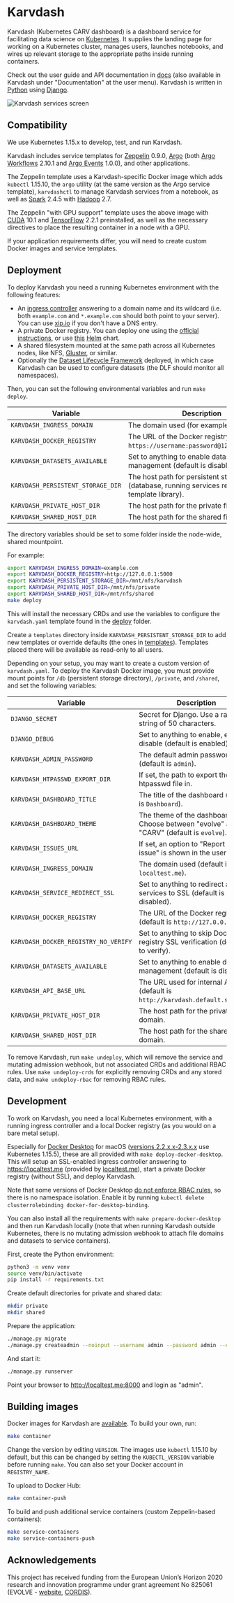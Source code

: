# Karvdash

Karvdash (Kubernetes CARV dashboard) is a dashboard service for facilitating data science on [Kubernetes](https://kubernetes.io). It supplies the landing page for working on a Kubernetes cluster, manages users, launches notebooks, and wires up relevant storage to the appropriate paths inside running containers.

Check out the user guide and API documentation in [docs](docs) (also available in Karvdash under "Documentation" at the user menu). Karvdash is written in [Python](https://www.python.org) using [Django](https://www.djangoproject.com).

![Karvdash services screen](docs/images/services-screen.png)

## Compatibility

We use Kubernetes 1.15.x to develop, test, and run Karvdash.

Karvdash includes service templates for [Zeppelin](https://zeppelin.apache.org) 0.9.0, [Argo](https://argoproj.github.io/argo/) (both [Argo Workflows](https://github.com/argoproj/argo) 2.10.1 and [Argo Events](https://github.com/argoproj/argo-events) 1.0.0), and other applications.

The Zeppelin template uses a Karvdash-specific Docker image which adds `kubectl` 1.15.10, the `argo` utility (at the same version as the Argo service template), `karvdashctl` to manage Karvdash services from a notebook, as well as [Spark](http://spark.apache.org) 2.4.5 with [Hadoop](https://hadoop.apache.org) 2.7.

The Zeppelin "with GPU support" template uses the above image with [CUDA](https://developer.nvidia.com/cuda-toolkit) 10.1 and [TensorFlow](http://www.tensorflow.org) 2.2.1 preinstalled, as well as the necessary directives to place the resulting container in a node with a GPU.

If your application requirements differ, you will need to create custom Docker images and service templates.

## Deployment

To deploy Karvdash you need a running Kubernetes environment with the following features:
* An [ingress controller](https://kubernetes.github.io/ingress-nginx/) answering to a domain name and its wildcard (i.e. both `example.com` and `*.example.com` should both point to your server). You can use [xip.io](http://xip.io) if you don't have a DNS entry.
* A private Docker registry. You can deploy one using the [official instructions](https://docs.docker.com/registry/deploying/), or use [this](https://artifacthub.io/packages/helm/helm-stable/docker-registry) [Helm](https://helm.sh) chart.
* A shared filesystem mounted at the same path across all Kubernetes nodes, like NFS, [Gluster](https://www.gluster.org), or similar.
* Optionally the [Dataset Lifecycle Framework](https://github.com/IBM/dataset-lifecycle-framework) deployed, in which case Karvdash can be used to configure datasets (the DLF should monitor all namespaces).

Then, you can set the following environmental variables and run `make deploy`.

| Variable                          | Description                                                                                     |
|-----------------------------------|-------------------------------------------------------------------------------------------------|
| `KARVDASH_INGRESS_DOMAIN`         | The domain used (for example `example.com`).                                                    |
| `KARVDASH_DOCKER_REGISTRY`        | The URL of the Docker registry (for example `https://username:password@127.0.0.1:5000`).        |
| `KARVDASH_DATASETS_AVAILABLE`     | Set to anything to enable dataset management (default is disabled).                             |
| `KARVDASH_PERSISTENT_STORAGE_DIR` | The host path for persistent storage (database, running services repository, template library). |
| `KARVDASH_PRIVATE_HOST_DIR`       | The host path for the private file domain.                                                      |
| `KARVDASH_SHARED_HOST_DIR`        | The host path for the shared file domain.                                                       |

The directory variables should be set to some folder inside the node-wide, shared mountpoint.

For example:
```bash
export KARVDASH_INGRESS_DOMAIN=example.com
export KARVDASH_DOCKER_REGISTRY=http://127.0.0.1:5000
export KARVDASH_PERSISTENT_STORAGE_DIR=/mnt/nfs/karvdash
export KARVDASH_PRIVATE_HOST_DIR=/mnt/nfs/private
export KARVDASH_SHARED_HOST_DIR=/mnt/nfs/shared
make deploy
```

This will install the necessary CRDs and use the variables to configure the `karvdash.yaml` template found in the [deploy](deploy/) folder.

Create a `templates` directory inside `KARVDASH_PERSISTENT_STORAGE_DIR` to add new templates or override defaults (the ones in [templates](templates/)). Templates placed there will be available as read-only to all users.

Depending on your setup, you may want to create a custom version of `karvdash.yaml`. To deploy the Karvdash Docker image, you must provide mount points for `/db` (persistent storage directory), `/private`, and `/shared`, and set the following variables:

| Variable                             | Description                                                                           |
|--------------------------------------|---------------------------------------------------------------------------------------|
| `DJANGO_SECRET`                      | Secret for Django. Use a random string of 50 characters.                              |
| `DJANGO_DEBUG`                       | Set to anything to enable, empty to disable (default is enabled).                     |
| `KARVDASH_ADMIN_PASSWORD`            | The default admin password (default is `admin`).                                      |
| `KARVDASH_HTPASSWD_EXPORT_DIR`       | If set, the path to export the htpasswd file in.                                      |
| `KARVDASH_DASHBOARD_TITLE`           | The title of the dashboard (default is `Dashboard`).                                  |
| `KARVDASH_DASHBOARD_THEME`           | The theme of the dashboard. Choose between "evolve" and "CARV" (default is `evolve`). |
| `KARVDASH_ISSUES_URL`                | If set, an option to "Report an issue" is shown in the user menu.                     |
| `KARVDASH_INGRESS_DOMAIN`            | The domain used (default is `localtest.me`).                                          |
| `KARVDASH_SERVICE_REDIRECT_SSL`      | Set to anything to redirect all services to SSL (default is disabled).                |
| `KARVDASH_DOCKER_REGISTRY`           | The URL of the Docker registry (default is `http://127.0.0.1:5000`).                  |
| `KARVDASH_DOCKER_REGISTRY_NO_VERIFY` | Set to anything to skip Docker registry SSL verification (default is to verify).      |
| `KARVDASH_DATASETS_AVAILABLE`        | Set to anything to enable dataset management (default is disabled).                   |
| `KARVDASH_API_BASE_URL`              | The URL used for internal API calls (default is `http://karvdash.default.svc/api`).   |
| `KARVDASH_PRIVATE_HOST_DIR`          | The host path for the private file domain.                                            |
| `KARVDASH_SHARED_HOST_DIR`           | The host path for the shared file domain.                                             |

To remove Karvdash, run `make undeploy`, which will remove the service and mutating admission webhook, but not associated CRDs and additional RBAC rules. Use `make undeploy-crds` for explicitly removing CRDs and any stored data, and `make undeploy-rbac` for removing RBAC rules.

## Development

To work on Karvdash, you need a local Kubernetes environment, with a running ingress controller and a local Docker registry (as you would on a bare metal setup).

Especially for [Docker Desktop](https://www.docker.com/products/docker-desktop) for macOS ([versions 2.2.x.x-2.3.x.x](https://docs.docker.com/docker-for-mac/release-notes/) use Kubernetes 1.15.5), these are all provided with `make deploy-docker-desktop`. This will setup an SSL-enabled ingress controller answering to https://localtest.me (provided by [localtest.me](https://readme.localtest.me)), start a private Docker registry (without SSL), and deploy Karvdash.

Note that some versions of Docker Desktop [do not enforce RBAC rules](https://github.com/docker/for-mac/issues/3694), so there is no namespace isolation. Enable it by running `kubectl delete clusterrolebinding docker-for-desktop-binding`.

You can also install all the requirements with `make prepare-docker-desktop` and then run Karvdash locally (note that when running Karvdash outside Kubernetes, there is no mutating admission webhook to attach file domains and datasets to service containers).

First, create the Python environment:
```bash
python3 -m venv venv
source venv/bin/activate
pip install -r requirements.txt
```

Create default directories for private and shared data:
```bash
mkdir private
mkdir shared
```

Prepare the application:
```bash
./manage.py migrate
./manage.py createadmin --noinput --username admin --password admin --email admin@example.com --preserve
```

And start it:
```bash
./manage.py runserver
```

Point your browser to http://localtest.me:8000 and login as "admin".

## Building images

Docker images for Karvdash are [available](https://hub.docker.com/r/carvicsforth/karvdash). To build your own, run:
```bash
make container
```

Change the version by editing `VERSION`. The images use `kubectl` 1.15.10 by default, but this can be changed by setting the `KUBECTL_VERSION` variable before running `make`. You can also set your Docker account in `REGISTRY_NAME`.

To upload to Docker Hub:
```bash
make container-push
```

To build and push additional service containers (custom Zeppelin-based containers):
```bash
make service-containers
make service-containers-push
```

## Acknowledgements

This project has received funding from the European Union’s Horizon 2020 research and innovation programme under grant agreement No 825061 (EVOLVE - [website](https://www.evolve-h2020.eu>), [CORDIS](https://cordis.europa.eu/project/id/825061)).
